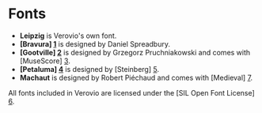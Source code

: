 # Fonts

* **Leipzig** is Verovio's own font. 
* **[Bravura] [1]** is designed by Daniel Spreadbury. 
* **[Gootville] [2]** is designed by Grzegorz Pruchniakowski and comes with [MuseScore] [3].
* **[Petaluma] [4]** is designed by [Steinberg] [5].
* **Machaut** is designed by Robert Piéchaud and comes with [Medieval] [7]. 

All fonts included in Verovio are licensed under the [SIL Open Font License] [6].

[1]: https://github.com/steinbergmedia/bravura "Bravura Font"
[2]: https://github.com/musescore/MuseScore/tree/master/fonts/gootville "Gootville Font"
[3]: https://musescore.org/ "MuseScore"
[4]: https://github.com/steinbergmedia/petaluma "Petaluma"
[5]: https://www.steinberg.net/ "Steinberg"
[6]: http://scripts.sil.org/cms/scripts/page.php?item_id=OFL "SIL Open Font License"
[7]: https://www.klemm-music.de/notation/medieval "Medieval"
